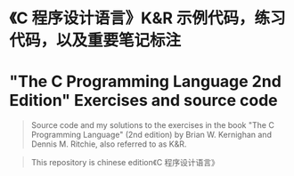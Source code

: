 # 《C 程序设计语言》K&R 示例代码，练习代码，以及重要笔记标注
# "The C Programming Language 2nd Edition" Exercises and source code  
>Source code and my solutions to the exercises in the book "The C Programming Language" (2nd edition) by Brian W. Kernighan and Dennis M. Ritchie, also referred to as K&R.

>This repository is chinese edition《C 程序设计语言》
